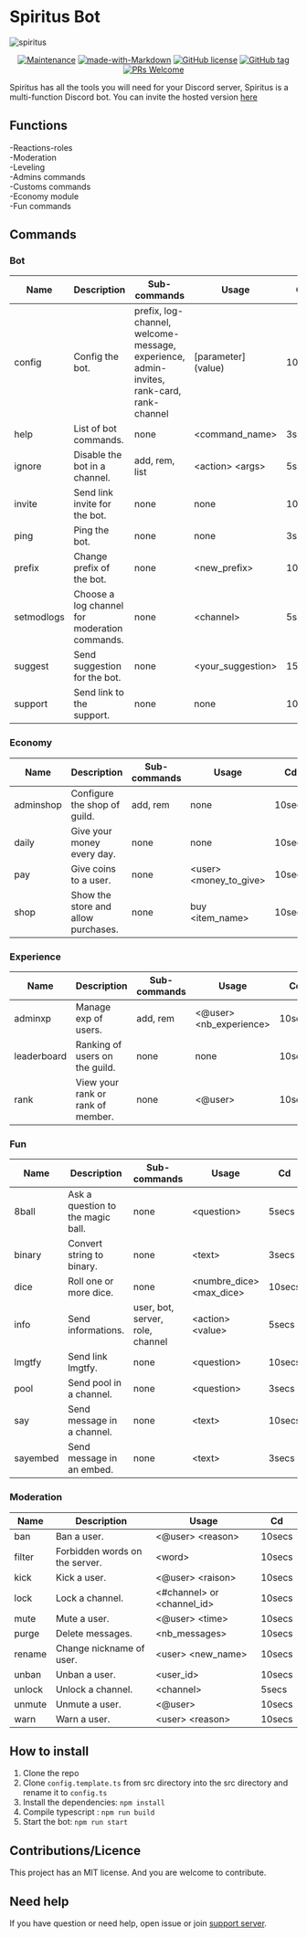 # Spiritus Bot

![spiritus](https://cdn.discordapp.com/attachments/734318123510923324/734318158642544650/spiritus_banniere.png)

<div align="center">

[![Maintenance](https://img.shields.io/badge/Maintained%3F-yes-green.svg)](https://github.com/Smaug6739/Spiritus)
[![made-with-Markdown](https://img.shields.io/badge/Made%20with-Markdown-1f425f.svg)](http://commonmark.org)
[![GitHub license](https://img.shields.io/github/license/Naereen/StrapDown.js.svg)](https://github.com/Smaug6739/master/LICENSE)
[![GitHub tag](https://img.shields.io/github/tag/Smaug6739/Spiritus.svg)](https://github.com/Smaug6739/Spiritus/tags/)
[![PRs Welcome](https://img.shields.io/badge/PRs-welcome-brightgreen.svg?style=flat-square)](http://makeapullrequest.com)

</div>

Spiritus has all the tools you will need for your Discord server, Spiritus is a multi-function Discord bot.
You can invite the hosted version [here](https://discord.com/oauth2/authorize?client_id=689210215488684044&scope=bot&permissions=1946446974)

## Functions

-Reactions-roles  
-Moderation  
-Leveling  
-Admins commands  
-Customs commands  
-Economy module  
-Fun commands

## Commands


### Bot

| Name       | Description                                   | Sub-commands                                                                             | Usage               | Cd     |
| ---------- | --------------------------------------------- | ---------------------------------------------------------------------------------------- | ------------------- | ------ |
| config     | Config the bot.                               | prefix, log-channel, welcome-message, experience, admin-invites, rank-card, rank-channel | [parameter] (value) | 10secs |
| help       | List of bot commands.                         | none                                                                                     | \<command_name>     | 3secs  |
| ignore     | Disable the bot in a channel.                 | add, rem, list                                                                           | \<action> \<args>   | 5secs  |
| invite     | Send link invite for the bot.                 | none                                                                                     | none                | 10secs |
| ping       | Ping the bot.                                 | none                                                                                     | none                | 3secs  |
| prefix     | Change prefix of the bot.                     | none                                                                                     | \<new_prefix>       | 10secs |
| setmodlogs | Choose a log channel for moderation commands. | none                                                                                     | \<channel>          | 5secs  |
| suggest    | Send suggestion for the bot.                  | none                                                                                     | \<your_suggestion>  | 15secs |
| support    | Send link to the support.                     | none                                                                                     | none                | 10secs |

### Economy

| Name      | Description                         | Sub-commands | Usage                    | Cd     |
| --------- | ----------------------------------- | ------------ | ------------------------ | ------ |
| adminshop | Configure the shop of guild.        | add, rem     | none                     | 10secs |
| daily     | Give your money every day.          | none         | none                     | 10secs |
| pay       | Give coins to a user.               | none         | \<user> \<money_to_give> | 10secs |
| shop      | Show the store and allow purchases. | none         | buy \<item_name>         | 10secs |

### Experience

| Name        | Description                       | Sub-commands | Usage                      | Cd     |
| ----------- | --------------------------------- | ------------ | -------------------------- | ------ |
| adminxp     | Manage exp of users.              | add, rem     | \<@​user> \<nb_experience> | 10secs |
| leaderboard | Ranking of users on the guild.    | none         | none                       | 10secs |
| rank        | View your rank or rank of member. | none         | \<@​user>                  | 10secs |

### Fun

| Name     | Description                       | Sub-commands                     | Usage                      | Cd     |
| -------- | --------------------------------- | -------------------------------- | -------------------------- | ------ |
| 8ball    | Ask a question to the magic ball. | none                             | \<question>                | 5secs  |
| binary   | Convert string to binary.         | none                             | \<text>                    | 3secs  |
| dice     | Roll one or more dice.            | none                             | \<numbre_dice> \<max_dice> | 10secs |
| info     | Send informations.                | user, bot, server, role, channel | \<action> \<value>         | 5secs  |
| lmgtfy   | Send link lmgtfy.                 | none                             | \<question>                | 10secs |
| pool     | Send pool in a channel.           | none                             | \<question>                | 3secs  |
| say      | Send message in a channel.        | none                             | \<text>                    | 10secs |
| sayembed | Send message in an embed.         | none                             | \<text>                    | 3secs  |

### Moderation

| Name   | Description                    | Usage                        | Cd     |
| ------ | ------------------------------ | ---------------------------- | ------ |
| ban    | Ban a user.                    | \<@​user> \<reason>          | 10secs |
| filter | Forbidden words on the server. | \<word>                      | 10secs |
| kick   | Kick a user.                   | \<@​user> \<raison>          | 10secs |
| lock   | Lock a channel.                | \<#channel> or \<channel_id> | 10secs |
| mute   | Mute a user.                   | \<@​user> \<time>            | 10secs |
| purge  | Delete messages.               | \<nb_messages>               | 10secs |
| rename | Change nickname of user.       | \<user> \<new_name>          | 10secs |
| unban  | Unban a user.                  | \<user_id>                   | 10secs |
| unlock | Unlock a channel.              | \<channel>                   | 5secs  |
| unmute | Unmute a user.                 | \<@​user>                    | 10secs |
| warn   | Warn a user.                   | \<user> \<reason>            | 10secs |

## How to install

1. Clone the repo
2. Clone `config.template.ts` from src directory into the src directory and rename it to `config.ts`
3. Install the dependencies: `npm install`
4. Compile typescript : `npm run build`
5. Start the bot: `npm run start`

## Contributions/Licence

This project has an MIT license. And you are welcome to contribute.

## Need help

If you have question or need help, open issue or join [support server](https://discord.gg/TC7Qjfs).
